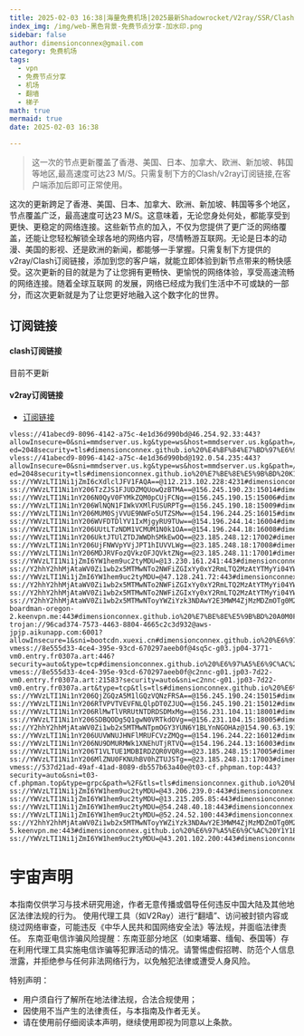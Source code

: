 ```yaml
---
title: 2025-02-03 16:38|海量免费机场|2025最新Shadowrocket/V2ray/SSR/Clash免费节点高速订阅机场
index_img: /img/web-黑色背景-免费节点分享-加水印.png
sidebar: false
author: dimensionconnex@gmail.com
category: 免费机场
tags:
  - vpn
  - 免费节点分享
  - 机场
  - 翻墙
  - 梯子
math: true
mermaid: true
date: 2025-02-03 16:38

---
```

> 这一次的节点更新覆盖了香港、美国、日本、加拿大、欧洲、新加坡、韩国等地区,最高速度可达23 M/S。只需复制下方的Clash/v2ray订阅链接,在客户端添加后即可正常使用。

<!-- more -->
这次的更新跨足了香港、美国、日本、加拿大、欧洲、新加坡、韩国等多个地区，节点覆盖广泛，最高速度可达23 M/S。这意味着，无论您身处何处，都能享受到更快、更稳定的网络连接。这些新节点的加入，不仅为您提供了更广泛的网络覆盖，还能让您轻松解锁全球各地的网络内容，尽情畅游互联网。无论是日本的动漫、美国的影视、还是欧洲的新闻，都能够一手掌握。只需复制下方提供的v2ray/Clash订阅链接，添加到您的客户端，就能立即体验到新节点带来的畅快感受。这次更新的目的就是为了让您拥有更畅快、更愉悦的网络体验，享受高速流畅的网络连接。随着全球互联网
的发展，网络已经成为我们生活中不可或缺的一部分，而这次更新就是为了让您更好地融入这个数字化的世界。
<!-- 广告位 -->

<!-- 广告位 -->
## 订阅链接

#### clash订阅链接
目前不更新


#### v2ray订阅链接
- [订阅链接](https://dimensionconnex.github.io/assets/links/airport/2025-02/free-5V01XVF3RJREMZCI.txt)
```text
vless://41abecd9-8096-4142-a75c-4e1d36d990bd@46.254.92.33:443?allowInsecure=0&sni=mmdserver.us.kg&type=ws&host=mmdserver.us.kg&path=/?ed=2048security=tls#dimensionconnex.github.io%20%E4%BF%84%E7%BD%97%E6%96%AF%E8%81%94%E9%82%A6%202KSI8IO6
vless://41abecd9-8096-4142-a75c-4e1d36d990bd@192.0.54.235:443?allowInsecure=0&sni=mmdserver.us.kg&type=ws&host=mmdserver.us.kg&path=/?ed=2048security=tls#dimensionconnex.github.io%20%E7%BE%8E%E5%9B%BD%20K17CU89J
ss://YWVzLTI1Ni1jZmI6cXdlclJFV1FAQA==@112.213.102.228:4231#dimensionconnex.github.io%20%E9%A6%99%E6%B8%AF%20M9UL4U4Q
ss://YWVzLTI1Ni1nY206TzZJS1FJUDZMQUowQzBTMA==@156.245.190.23:15014#dimensionconnex.github.io%20%E9%A6%99%E6%B8%AF%20DLA0JCG2
ss://YWVzLTI1Ni1nY206N0QyV0FYMkZQM0pCUjFCNg==@156.245.190.15:15006#dimensionconnex.github.io%20%E9%A6%99%E6%B8%AF%207FG6J024
ss://YWVzLTI1Ni1nY206WlNQN1FIWkVXMlFUSURPTg==@156.245.190.18:15009#dimensionconnex.github.io%20%E9%A6%99%E6%B8%AF%20JZZPTIAK
ss://YWVzLTI1Ni1nY206MUM0SjVVUE9NWFo5UTZSMw==@154.196.244.25:16015#dimensionconnex.github.io%20%E6%96%B0%E5%8A%A0%E5%9D%A1%20PYO0KQB5
ss://YWVzLTI1Ni1nY206WVFDTDlYV1IxMjgyRU9TUw==@154.196.244.14:16004#dimensionconnex.github.io%20%E6%96%B0%E5%8A%A0%E5%9D%A1%2099WVUSDA
ss://YWVzLTI1Ni1nY206UUtLTzNDM1VCMUM1N0k1OA==@154.196.244.18:16008#dimensionconnex.github.io%20%E6%96%B0%E5%8A%A0%E5%9D%A1%208AH0JCK5
ss://YWVzLTI1Ni1nY206UktJTUlZTDJWWDhSMkEwOQ==@23.185.248.12:17002#dimensionconnex.github.io%20%E7%BE%8E%E5%9B%BD%20JTVKR9CF
ss://YWVzLTI1Ni1nY206UjFNWVpYVjJPT1hIUVVLWg==@23.185.248.18:17008#dimensionconnex.github.io%20%E7%BE%8E%E5%9B%BD%20JEJA6FSC
ss://YWVzLTI1Ni1nY206MDJRVFozQVkzOFJQVktZNg==@23.185.248.11:17001#dimensionconnex.github.io%20%E7%BE%8E%E5%9B%BD%20XJ5KBN3C
ss://YWVzLTI1Ni1jZmI6YW1hem9uc2tyMDU=@13.230.161.241:443#dimensionconnex.github.io%20%E6%97%A5%E6%9C%AC%20XG0ET6ZX
ss://Y2hhY2hhMjAtaWV0Zi1wb2x5MTMwNTo2NWFiZGIxYy0xY2RmLTQ2MzAtYTMyYi04YWU1NjZiNDhjMDA=@hk.fastsoonlink.com:40000#dimensionconnex.github.io%20%E9%A6%99%E6%B8%AF%20D58JOWRQ
ss://YWVzLTI1Ni1jZmI6YW1hem9uc2tyMDU=@47.128.241.72:443#dimensionconnex.github.io%20%E6%96%B0%E5%8A%A0%E5%9D%A1%2038Q2WKH5
ss://Y2hhY2hhMjAtaWV0Zi1wb2x5MTMwNTo2NWFiZGIxYy0xY2RmLTQ2MzAtYTMyYi04YWU1NjZiNDhjMDA=@pr.fastsoonlink.com:40030#dimensionconnex.github.io%20%E6%B3%A2%E5%85%B0%20U63U9ICT
ss://Y2hhY2hhMjAtaWV0Zi1wb2x5MTMwNTo2NWFiZGIxYy0xY2RmLTQ2MzAtYTMyYi04YWU1NjZiNDhjMDA=@vn.fastsoonlink.com:40021#dimensionconnex.github.io%20%E8%B6%8A%E5%8D%97%20ZTBNV994
ss://Y2hhY2hhMjAtaWV0Zi1wb2x5MTMwNToyYWZiYzk3NDAwY2E3MWM4ZjMzMDZmOTg0M2E2ZTFjMg==@us-boardman-oregon-2.keenvpn.me:443#dimensionconnex.github.io%20%E7%BE%8E%E5%9B%BD%20A0M0FD09
trojan://96cad374-7573-4463-8804-4665c2c3d932@aws-jpjp.aikunapp.com:6001?allowInsecure=1&sni=bootcdn.xuexi.cn#dimensionconnex.github.io%20%E6%97%A5%E6%9C%AC%20EB6OBNR7
vmess://8e555d33-4ce4-395e-93cd-670297aeeb0f@4sq5c-g03.jp04-3771-vm0.entry.fr0307a.art:446?security=auto&type=tcp#dimensionconnex.github.io%20%E6%97%A5%E6%9C%AC%20WG67NB2V
vmess://8e555d33-4ce4-395e-93cd-670297aeeb0f@c2nnc-g01.jp03-7d22-vm0.entry.fr0307a.art:21583?security=auto&sni=c2nnc-g01.jp03-7d22-vm0.entry.fr0307a.art&type=tcp&tls=tls#dimensionconnex.github.io%20%E6%97%A5%E6%9C%AC%20TYOOSWJW
ss://YWVzLTI1Ni1nY206QjZGQzA5M1lGQzVQNzFRSA==@156.245.190.24:15015#dimensionconnex.github.io%20%E9%A6%99%E6%B8%AF%20KLWC2TBF
ss://YWVzLTI1Ni1nY206RTVPVTVEVFNLQlpDT0ZJUQ==@156.245.190.21:15012#dimensionconnex.github.io%20%E9%A6%99%E6%B8%AF%20D8TIQ33G
ss://YWVzLTI1Ni1nY206RlMwTlVRRUtNTDRDSDMxMg==@156.231.104.11:18001#dimensionconnex.github.io%20%E6%97%A5%E6%9C%AC%20GB5PVN8G
ss://YWVzLTI1Ni1nY206SDBQODg5Q1gwN0VRTkdOVg==@156.231.104.15:18005#dimensionconnex.github.io%20%E6%97%A5%E6%9C%AC%20FM2KHLX8
ss://Y2hhY2hhMjAtaWV0Zi1wb2x5MTMwNTpmOGY3YUN6Y1BLYnNGOHAz@154.90.63.193:990#dimensionconnex.github.io%20%E9%9F%A9%E5%9B%BD%20VHVUKNRG
ss://YWVzLTI1Ni1nY206UUVWNUJHNFlMRUFCVzZMQg==@154.196.244.22:16012#dimensionconnex.github.io%20%E6%96%B0%E5%8A%A0%E5%9D%A1%20S2JQVEOE
ss://YWVzLTI1Ni1nY206NU9DMURMWk1XNEhUTjRTVQ==@154.196.244.13:16003#dimensionconnex.github.io%20%E6%96%B0%E5%8A%A0%E5%9D%A1%20ZZ0232DF
ss://YWVzLTI1Ni1nY206T1VLTUE1MDBIRDZQR0VQRg==@23.185.248.15:17005#dimensionconnex.github.io%20%E7%BE%8E%E5%9B%BD%20F62LSX1D
ss://YWVzLTI1Ni1nY206MlZNU0FKNUhBV0hZTUJSTg==@23.185.248.13:17003#dimensionconnex.github.io%20%E7%BE%8E%E5%9B%BD%20XWAN3HXO
vmess://537d21ad-49af-41ad-8089-db557b63a40e@t03-cf.phpman.top:443?security=auto&sni=t03-cf.phpman.top&type=grpc&path=%2F&tls=tls#dimensionconnex.github.io%20%E7%BE%8E%E5%9B%BD%20X8VU0JMG
ss://YWVzLTI1Ni1jZmI6YW1hem9uc2tyMDU=@43.206.239.0:443#dimensionconnex.github.io%20%E6%97%A5%E6%9C%AC%20QFOH8D5O
ss://YWVzLTI1Ni1jZmI6YW1hem9uc2tyMDU=@13.215.205.85:443#dimensionconnex.github.io%20%E6%96%B0%E5%8A%A0%E5%9D%A1%20MYB54J4F
ss://YWVzLTI1Ni1jZmI6YW1hem9uc2tyMDU=@54.248.40.18:443#dimensionconnex.github.io%20%E6%97%A5%E6%9C%AC%2094N82EFR
ss://YWVzLTI1Ni1jZmI6YW1hem9uc2tyMDU=@52.24.52.100:443#dimensionconnex.github.io%20%E7%BE%8E%E5%9B%BD%20VV9KICFU
ss://Y2hhY2hhMjAtaWV0Zi1wb2x5MTMwNToyYWZiYzk3NDAwY2E3MWM4ZjMzMDZmOTg0M2E2ZTFjMg==@japan-5.keenvpn.me:443#dimensionconnex.github.io%20%E6%97%A5%E6%9C%AC%20Y1Y1EVAX
ss://YWVzLTI1Ni1jZmI6YW1hem9uc2tyMDU=@43.201.102.200:443#dimensionconnex.github.io%20%E9%9F%A9%E5%9B%BD%2014OVCQGG
```

<!-- universe_declaration -->
# 宇宙声明
本指南仅供学习与技术研究用途，作者无意传播或倡导任何违反中国大陆及其他地区法律法规的行为。
使用代理工具（如V2Ray）进行“翻墙”、访问被封锁内容或绕过网络审查，可能违反《中华人民共和国网络安全法》等法规，并面临法律责任。
东南亚电信诈骗风险提醒：东南亚部分地区（如柬埔寨、缅甸、泰国等）存在利用代理工具实施电信诈骗等犯罪活动的情况。请警惕虚假招聘、防范个人信息泄露，并拒绝参与任何非法网络行为，以免触犯法律或遭受人身风险。

特别声明：
- 用户须自行了解所在地法律法规，合法合规使用；
- 因使用不当产生的法律责任，与本指南及作者无关。
- 请在使用前仔细阅读本声明，继续使用即视为同意以上条款。
<!-- universe_declaration -->